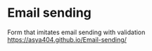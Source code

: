 # Email sending
Form that imitates email sending with validation<br />
https://asya404.github.io/Email-sending/
